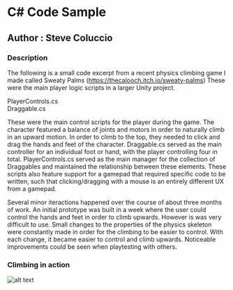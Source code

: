 # C# Code Sample
## Author : Steve Coluccio

### Description
The following is a small code excerpt from a recent physics climbing game I made called Sweaty Palms (https://thecalooch.itch.io/sweaty-palms) These were the main player logic scripts in a larger Unity project.  

PlayerControls.cs  
Draggable.cs  

These were the main control scripts for the player during the game. The character featured a balance of joints and motors in order to naturally climb in an upward motion. In order to climb to the top, they needed to click and drag the hands and feet of the character. Draggable.cs served as the main controller for an individual foot or hand, with the player controlling four in total. PlayerControls.cs served as the main manager for the collection of Draggables and maintained the relationship between these elements. These scripts also feature support for a gamepad that required specific code to be written, such that clicking/dragging with a mouse is an entirely different UX from a gamepad.     

Several minor iteractions happened over the course of about three months of work. An initial prototype was built in a week where the user could control the hands and feet in order to climb upwards. However is was very difficult to use. Small changes to the properties of the physics skeleton were constantly made in order for the climbing to be easier to control. With each change, it became easier to control and climb upwards. Noticeable improvements could be seen when playtesting with others.

### Climbing in action
![alt text](https://alphabetagamer-3kkpqwvtmi.netdna-ssl.com/wp-content/uploads/2018/01/sweaty-palms-download.gif?x33728)

